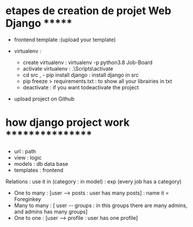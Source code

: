  
 # etapes de creation de projet Web Django *****

 - frontend template   :(upload your template)
 - virtualenv :
     - create virtualenv                     :  virtualenv -p python3.8 Job-Board 
     - activate virtualenv                   :  .\Scripts\activate 
     - cd src , - pip install django         : install django in src
     - pip freeze > requirements.txt         : to show all your librairies in txt
     - deactivate                            : if you want todeactivate the project


- upload project on Github

# how django project work ***************
- url       : path
- view       : logic
- models     : db data base
- templates  : frontend


Relations : use it in (category : in model)  : exp (every job has a category)

  - One to many : [user --> posts : user has many posts] : name it = Foreginkey
  - Many to many : [ user -- groups : in this groups there are many admins, and admins has many groups]
  - One to one   : [user --> profile : user has one profile]
